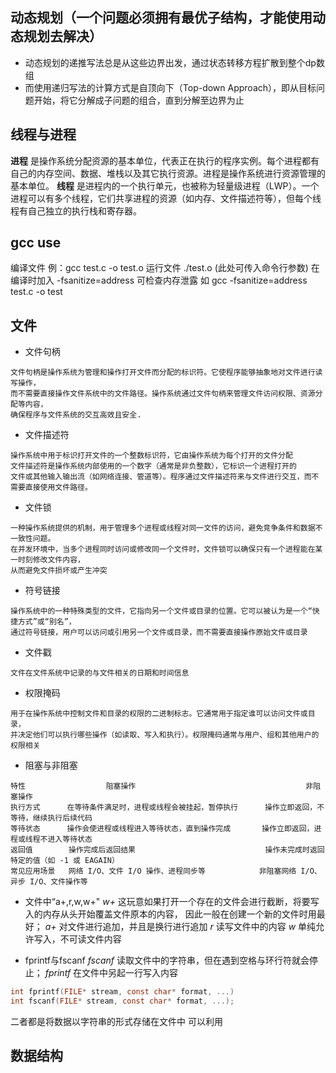 ## 动态规划（一个问题必须拥有最优子结构，才能使用动态规划去解决）
- 动态规划的递推写法总是从这些边界出发，通过状态转移方程扩散到整个dp数组
- 而使用递归写法的计算方式是自顶向下（Top-down Approach），即从目标问题开始，将它分解成子问题的组合，直到分解至边界为止

## 线程与进程

**进程** 是操作系统分配资源的基本单位，代表正在执行的程序实例。每个进程都有自己的内存空间、数据、堆栈以及其它执行资源。进程是操作系统进行资源管理的基本单位。
**线程** 是进程内的一个执行单元，也被称为轻量级进程（LWP）。一个进程可以有多个线程，它们共享进程的资源（如内存、文件描述符等），但每个线程有自己独立的执行栈和寄存器。

## gcc use
编译文件 例：gcc test.c -o test.o
运行文件 ./test.o (此处可传入命令行参数)
在编译时加入 -fsanitize=address 可检查内存泄露 如 gcc -fsanitize=address test.c -o test

## 文件
- 文件句柄
```
文件句柄是操作系统为管理和操作打开文件而分配的标识符。它使程序能够抽象地对文件进行读写操作，  
而不需要直接操作文件系统中的文件路径。操作系统通过文件句柄来管理文件访问权限、资源分配等内容，  
确保程序与文件系统的交互高效且安全.
```

- 文件描述符
```
操作系统中用于标识打开文件的一个整数标识符，它由操作系统为每个打开的文件分配  
文件描述符是操作系统内部使用的一个数字（通常是非负整数），它标识一个进程打开的  
文件或其他输入输出流（如网络连接、管道等）。程序通过文件描述符来与文件进行交互，而不需要直接使用文件路径。
```

- 文件锁
```
一种操作系统提供的机制，用于管理多个进程或线程对同一文件的访问，避免竞争条件和数据不一致性问题。  
在并发环境中，当多个进程同时访问或修改同一个文件时，文件锁可以确保只有一个进程能在某一时刻修改文件内容，
从而避免文件损坏或产生冲突

```
- 符号链接
```
操作系统中的一种特殊类型的文件，它指向另一个文件或目录的位置。它可以被认为是一个“快捷方式”或“别名”，
通过符号链接，用户可以访问或引用另一个文件或目录，而不需要直接操作原始文件或目录

```
- 文件戳
```
文件在文件系统中记录的与文件相关的日期和时间信息

```
- 权限掩码
```
用于在操作系统中控制文件和目录的权限的二进制标志。它通常用于指定谁可以访问文件或目录，  
并决定他们可以执行哪些操作（如读取、写入和执行）。权限掩码通常与用户、组和其他用户的权限相关

```
- 阻塞与非阻塞
```
特性                  阻塞操作                                      非阻塞操作
执行方式      在等待条件满足时，进程或线程会被挂起，暂停执行      操作立即返回，不等待，继续执行后续代码
等待状态      操作会使进程或线程进入等待状态，直到操作完成       操作立即返回，进程或线程不进入等待状态
返回值        操作完成后返回结果                             操作未完成时返回特定的值（如 -1 或 EAGAIN）
常见应用场景   网络 I/O、文件 I/O 操作、进程同步等            非阻塞网络 I/O、异步 I/O、文件操作等

```
- 文件中“a+,r,w,w+"
*w+* 这玩意如果打开一个存在的文件会进行截断，将要写入的内存从头开始覆盖文件原本的内容，
因此一般在创建一个新的文件时用最好；
*a+* 对文件进行追加，并且是换行进行追加
*r* 读写文件中的内容
*w* 单纯允许写入，不可读文件内容

- fprintf与fscanf
*fscanf* 读取文件中的字符串，但在遇到空格与环行符就会停止；
*fprintf* 在文件中另起一行写入内容
```c
int fprintf(FILE* stream, const char* format, ...)
int fscanf(FILE* stream, const char* format, ...);
```
二者都是将数据以字符串的形式存储在文件中
可以利用

## 数据结构